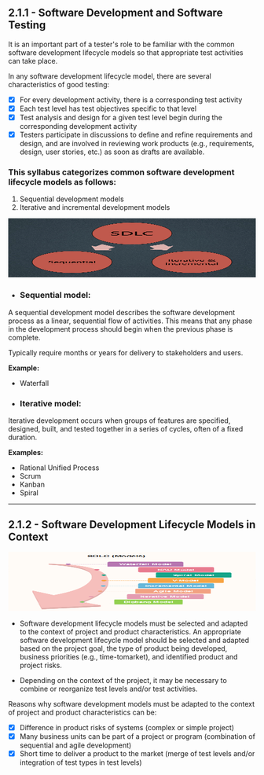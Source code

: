 ## 2.1.1 - **Software Development and Software Testing**

It is an important part of a tester's role to be familiar with the common software development lifecycle
models so that appropriate test activities can take place.

In any software development lifecycle model, there are several characteristics of good testing:

- [x] For every development activity, there is a corresponding test activity
- [x] Each test level has test objectives specific to that level
- [x] Test analysis and design for a given test level begin during the corresponding development
activity
- [x] Testers participate in discussions to define and refine requirements and design, and are involved
in reviewing work products (e.g., requirements, design, user stories, etc.) as soon as drafts are
available.

### **This syllabus categorizes common software development lifecycle models as follows:**

1. Sequential development models
2. Iterative and incremental development models

<img src="../../images/istqb/software_lifecycle/seq_it_process.png" alt="Work Products that can be examined by Static Testing" width="680" height="120"/>

* ### **Sequential model:**

A sequential development model describes the software development process as a linear, sequential flow
of activities. This means that any phase in the development process should begin when the previous
phase is complete.

Typically require months or years for delivery to stakeholders and users.

**Example:**

* Waterfall

* ### **Iterative model:**

Iterative development occurs when groups of features are specified, designed, built, and tested together
in a series of cycles, often of a fixed duration.

**Examples:**

* Rational Unified Process
* Scrum
* Kanban
* Spiral
___

## 2.1.2 - **Software Development Lifecycle Models in Context**

<img src="../../images/istqb/software_lifecycle/sdlc_models.png" alt="SDLC Models" width="700" height="120"/>

* Software development lifecycle models must be selected and adapted to the context of project and
product characteristics. An appropriate software development lifecycle model should be selected and
adapted based on the project goal, the type of product being developed, business priorities (e.g., time-tomarket), and identified product and project risks.

* Depending on the context of the project, it may be necessary to combine or reorganize test levels and/or
test activities.

Reasons why software development models must be adapted to the context of project and product
characteristics can be:

- [x] Difference in product risks of systems (complex or simple project)
- [x] Many business units can be part of a project or program (combination of sequential and agile
development)
- [x] Short time to deliver a product to the market (merge of test levels and/or integration of test types
in test levels)